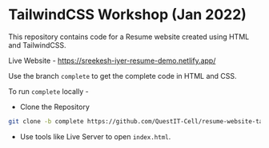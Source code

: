 # TailwindCSS Workshop (Jan 2022)

This repository contains code for a Resume website created using HTML and TailwindCSS.
>
Live Website - https://sreekesh-iyer-resume-demo.netlify.app/

Use the branch `complete` to get the complete code in HTML and CSS.

To run `complete` locally - 

- Clone the Repository

```bash
git clone -b complete https://github.com/QuestIT-Cell/resume-website-tailwind-2022.git 
```

- Use tools like Live Server to open `index.html`.
